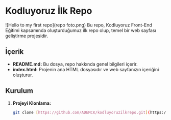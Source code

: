 # Kodluyoruz İlk Repo

![Hello to my first repo](repo foto.png)
Bu repo, Kodluyoruz Front-End Eğitimi kapsamında oluşturduğumuz ilk repo olup, temel bir web sayfası geliştirme projesidir.

## İçerik
* **README.md:** Bu dosya, repo hakkında genel bilgileri içerir.
* **index.html:** Projenin ana HTML dosyasıdır ve web sayfanızın içeriğini oluşturur.

## Kurulum
1. **Projeyi Klonlama:**
   ```bash
   git clone [https://github.com/ADEMCK/kodluyoruzilkrepo.git](https://github.com/ADEMCK/kodluyoruzilkrepo.git)
